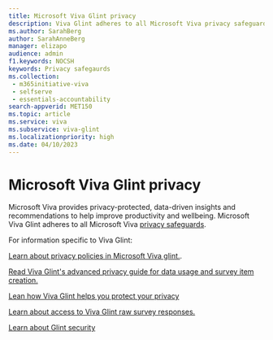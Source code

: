 ```yaml
---
title: Microsoft Viva Glint privacy 
description: Viva Glint adheres to all Microsoft Viva privacy safeguards. 
ms.author: SarahBerg
author: SarahAnneBerg
manager: elizapo
audience: admin
f1.keywords: NOCSH
keywords: Privacy safegaurds
ms.collection: 
 - m365initiative-viva
 - selfserve
 - essentials-accountability
search-appverid: MET150
ms.topic: article
ms.service: viva
ms.subservice: viva-glint
ms.localizationpriority: high
ms.date: 04/10/2023
---
```


# Microsoft Viva Glint privacy

Microsoft Viva provides privacy-protected, data-driven insights and recommendations to help improve productivity and wellbeing. Microsoft Viva Glint adheres to all Microsoft Viva [privacy safeguards](https://www.microsoft.com/microsoft-viva/privacy).

For information specific to Viva Glint:

[Learn about privacy policies in Microsoft Viva glint.](https://go.microsoft.com/fwlink/?linkid=2238336).

[Read Viva Glint's advanced privacy guide for data usage and survey item creation.](https://go.microsoft.com/fwlink/?linkid=2230859)

[Lean how Viva Glint helps you protect your privacy](https://go.microsoft.com/fwlink/?linkid=2230922)

[Learn about access to Viva Glint raw survey responses.](https://go.microsoft.com/fwlink/?linkid=2230875)

[Learn about Glint security](/Viva/viva-security.md#viva-glint/)
